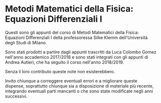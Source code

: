 # Metodi Matematici della Fisica: Equazioni Differenziali I

Questi sono gli appunti del corso di Metodi Matematici della Fisica: Equazioni Differenziali I della professoressa Silke Klemm dell'Università degli Studi di Milano.

Sono stati prodotti a partire dagli appunti trascritti da Luca Colombo Gomez nell'anno accademico 2017/2018 e sono stati integrati con gli appunti di Andrea Autieri, che ha seguito il corso nell'anno 2018/2019.

Senza il loro contributo queste note non esisterebbero.

Invito chiunque a correggere eventuali errori e a migliorare queste dispense, soprattutto chiunque sia a disposizione di materiale più recente, integrando eventuali parti mancanti o che sono state modificate negli anni successivi.

